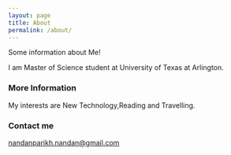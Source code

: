 ```yaml
---
layout: page
title: About
permalink: /about/
---
```


Some information about Me!

I am Master of Science student at University of Texas at Arlington.

### More Information

My interests are New Technology,Reading and Travelling.

### Contact me


[nandanparikh.nandan@gmail.com](mailto:nandanparikh.nandan@gmail.com)